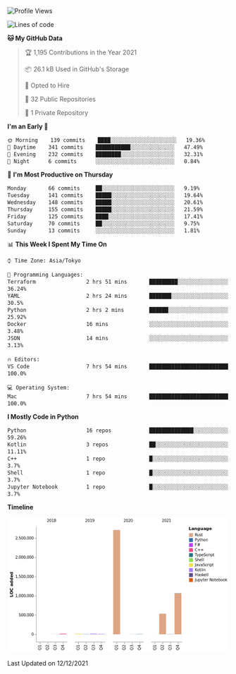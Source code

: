 <!--START_SECTION:waka-->
![Profile Views](http://img.shields.io/badge/Profile%20Views-0-blue)

![Lines of code](https://img.shields.io/badge/From%20Hello%20World%20I%27ve%20Written-4%20Million%20lines%20of%20code-blue)

**🐱 My GitHub Data** 

> 🏆 1,195 Contributions in the Year 2021
 > 
> 📦 26.1 kB Used in GitHub's Storage 
 > 
> 💼 Opted to Hire
 > 
> 📜 32 Public Repositories 
 > 
> 🔑 1 Private Repository 
 > 
**I'm an Early 🐤** 

```text
🌞 Morning    139 commits    ████░░░░░░░░░░░░░░░░░░░░░   19.36% 
🌆 Daytime    341 commits    ███████████░░░░░░░░░░░░░░   47.49% 
🌃 Evening    232 commits    ████████░░░░░░░░░░░░░░░░░   32.31% 
🌙 Night      6 commits      ░░░░░░░░░░░░░░░░░░░░░░░░░   0.84%

```
📅 **I'm Most Productive on Thursday** 

```text
Monday       66 commits     ██░░░░░░░░░░░░░░░░░░░░░░░   9.19% 
Tuesday      141 commits    █████░░░░░░░░░░░░░░░░░░░░   19.64% 
Wednesday    148 commits    █████░░░░░░░░░░░░░░░░░░░░   20.61% 
Thursday     155 commits    █████░░░░░░░░░░░░░░░░░░░░   21.59% 
Friday       125 commits    ████░░░░░░░░░░░░░░░░░░░░░   17.41% 
Saturday     70 commits     ██░░░░░░░░░░░░░░░░░░░░░░░   9.75% 
Sunday       13 commits     ░░░░░░░░░░░░░░░░░░░░░░░░░   1.81%

```


📊 **This Week I Spent My Time On** 

```text
⌚︎ Time Zone: Asia/Tokyo

💬 Programming Languages: 
Terraform                2 hrs 51 mins       █████████░░░░░░░░░░░░░░░░   36.24% 
YAML                     2 hrs 24 mins       ███████░░░░░░░░░░░░░░░░░░   30.5% 
Python                   2 hrs 2 mins        ██████░░░░░░░░░░░░░░░░░░░   25.92% 
Docker                   16 mins             ░░░░░░░░░░░░░░░░░░░░░░░░░   3.48% 
JSON                     14 mins             ░░░░░░░░░░░░░░░░░░░░░░░░░   3.13%

🔥 Editors: 
VS Code                  7 hrs 54 mins       █████████████████████████   100.0%

💻 Operating System: 
Mac                      7 hrs 54 mins       █████████████████████████   100.0%

```

**I Mostly Code in Python** 

```text
Python                   16 repos            ██████████████░░░░░░░░░░░   59.26% 
Kotlin                   3 repos             ██░░░░░░░░░░░░░░░░░░░░░░░   11.11% 
C++                      1 repo              █░░░░░░░░░░░░░░░░░░░░░░░░   3.7% 
Shell                    1 repo              █░░░░░░░░░░░░░░░░░░░░░░░░   3.7% 
Jupyter Notebook         1 repo              █░░░░░░░░░░░░░░░░░░░░░░░░   3.7%

```


**Timeline**

![Chart not found](https://raw.githubusercontent.com/kitagawa-hr/kitagawa-hr/main/charts/bar_graph.png) 


 Last Updated on 12/12/2021
<!--END_SECTION:waka-->

